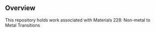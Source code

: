 ## Overview
This repository holds work associated with Materials 228: Non-metal to Metal Transitions
